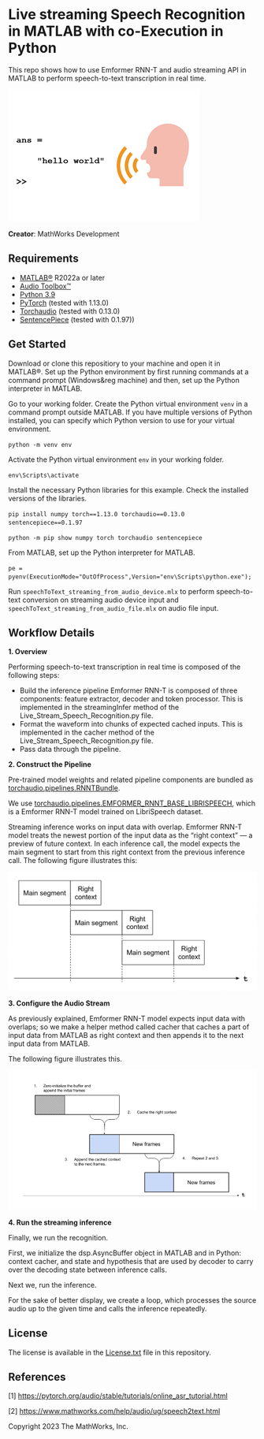 # Live streaming Speech Recognition in MATLAB with co-Execution in Python
This repo shows how to use Emformer RNN-T and audio streaming API in MATLAB to perform speech-to-text transcription in real time.

![speech2text image](https://github.com/souravpradhansp/Live-streaming-Speech-Recognition-in-MATLAB-with-co-Execution-in-Python/blob/main/images/helloworld.png?raw=true)

**Creator**: MathWorks Development

## Requirements
- [MATLAB&reg;](http://www.mathworks.com) R2022a or later
- [Audio Toolbox&trade;](https://www.mathworks.com/products/audio.html)
- [Python 3.9](https://www.python.org/downloads/release/python-390/)
- [PyTorch](https://pytorch.org/) (tested with 1.13.0)
- [Torchaudio](https://pytorch.org/audio/stable/index.html) (tested with 0.13.0)
- [SentencePiece](https://pypi.org/project/sentencepiece/) (tested with 0.1.97))

## Get Started
Download or clone this repositiory to your machine and open it in MATLAB&reg;. Set up the Python environment by first running commands at a command prompt (Windows&reg machine) and then, set up the Python interpreter in MATLAB.

Go to your working folder. Create the Python virtual environment ``venv`` in a command prompt outside MATLAB. If you have multiple versions of Python installed, you can specify which Python version to use for your virtual environment.

``python -m venv env``

Activate the Python virtual environment ``env`` in your working folder.

``env\Scripts\activate``

Install the necessary Python libraries for this example. Check the installed versions of the libraries.

``pip install numpy torch==1.13.0 torchaudio==0.13.0 sentencepiece==0.1.97``

``python -m pip show numpy torch torchaudio sentencepiece``

From MATLAB, set up the Python interpreter for MATLAB.

``pe = pyenv(ExecutionMode="OutOfProcess",Version="env\Scripts\python.exe");``

Run ``speechToText_streaming_from_audio_device.mlx`` to perform speech-to-text conversion on streaming audio device input and ``speechToText_streaming_from_audio_file.mlx`` on audio file input.

## Workflow Details
**1. Overview**

Performing speech-to-text transcription in real time is composed of the following steps:
- Build the inference pipeline Emformer RNN-T is composed of three components: feature extractor, decoder and token processor. This is implemented in the streamingInfer method of the Live_Stream_Speech_Recognition.py file.
- Format the waveform into chunks of expected cached inputs. This is implemented in the cacher method of the Live_Stream_Speech_Recognition.py file.
- Pass data through the pipeline.

**2. Construct the Pipeline**

Pre-trained model weights and related pipeline components are bundled as [torchaudio.pipelines.RNNTBundle](https://pytorch.org/audio/stable/generated/torchaudio.pipelines.RNNTBundle.html#torchaudio.pipelines.RNNTBundle).

We use [torchaudio.pipelines.EMFORMER_RNNT_BASE_LIBRISPEECH](https://pytorch.org/audio/stable/generated/torchaudio.pipelines.EMFORMER_RNNT_BASE_LIBRISPEECH.html#torchaudio.pipelines.EMFORMER_RNNT_BASE_LIBRISPEECH), which is a Emformer RNN-T model trained on LibriSpeech dataset.

Streaming inference works on input data with overlap. Emformer RNN-T model treats the newest portion of the input data as the “right context” — a preview of future context. In each inference call, the model expects the main segment to start from this right context from the previous inference call. The following figure illustrates this:

![emformer_rnnt_context image](https://github.com/souravpradhansp/Live-streaming-Speech-Recognition-in-MATLAB-with-co-Execution-in-Python/blob/main/images/emformer_rnnt_context.png?raw=true)

**3. Configure the Audio Stream**

As previously explained, Emformer RNN-T model expects input data with overlaps; so we make a helper method called cacher that caches a part of input data from MATLAB as right context and then appends it to the next input data from MATLAB.

The following figure illustrates this.

![emformer_rnnt_streamer_context image](https://github.com/souravpradhansp/Live-streaming-Speech-Recognition-in-MATLAB-with-co-Execution-in-Python/blob/main/images/emformer_rnnt_streamer_context.png?raw=true)

**4. Run the streaming inference**

Finally, we run the recognition.

First, we initialize the dsp.AsyncBuffer object in MATLAB and in Python: context cacher, and state and hypothesis that are used by decoder to carry over the decoding state between inference calls.

Next we, run the inference.

For the sake of better display, we create a loop, which processes the source audio up to the given time and calls the inference repeatedly.

## License
The license is available in the [License.txt](License.txt) file in this repository.

## References
[1] https://pytorch.org/audio/stable/tutorials/online_asr_tutorial.html

[2] https://www.mathworks.com/help/audio/ug/speech2text.html

Copyright 2023 The MathWorks, Inc.
